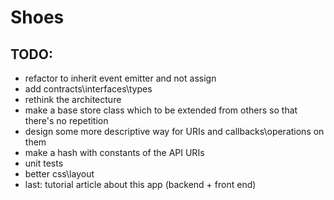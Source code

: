# Shoes

## TODO:
* refactor to inherit event emitter and not assign
* add contracts\interfaces\types
* rethink the architecture
* make a base store class which to be extended from others so that there's no repetition
* design some more descriptive way for URIs and callbacks\operations on them
* make a hash with constants of the API URIs
* unit tests
* better css\layout
* last: tutorial article about this app (backend + front end)